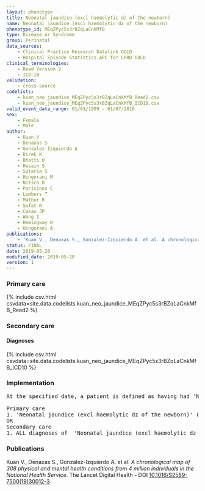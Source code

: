 ```yaml
---
layout: phenotype
title: Neonatal jaundice (excl haemolytic dz of the newborn)
name: Neonatal jaundice (excl haemolytic dz of the newborn)
phenotype_id: MEqZPyc5s3rBZqLaCnkMfB 
type: Disease or Syndrome
group: Perinatal
data_sources: 
    - Clinical Practice Research Datalink GOLD
    - Hospital Episode Statistics APC for CPRD GOLD
clinical_terminologies: 
    - Read Version 2
    - ICD-10
validation: 
    - cross-source
codelists: 
    - kuan_neo_jaundice_MEqZPyc5s3rBZqLaCnkMfB_Read2.csv
    - kuan_neo_jaundice_MEqZPyc5s3rBZqLaCnkMfB_ICD10.csv
valid_event_data_range: 01/01/1999 - 01/07/2016
sex: 
    - Female
    - Male
author: 
    - Kuan V
    - Denaxas S
    - Gonzalez-Izquierdo A
    - Direk K
    - Bhatti O
    - Husain S
    - Sutaria S
    - Hingorani M
    - Nitsch D
    - Parisinos C
    - Lumbers T
    - Mathur R
    - Sofat R
    - Casas JP
    - Wong I
    - Hemingway H
    - Hingorani A
publications: 
    - 'Kuan V., Denaxas S., Gonzalez-Izquierdo A. et al. A chronological map of 308 physical and mental health conditions from 4 million individuals in the National Health Service. The Lancet Digital Health - DOI: 10.1016/S2589-7500(19)30012-3' 
status: FINAL
date: 2019-05-20
modified_date: 2019-05-20
version: 1
---
```

### Primary care 
{% include csv.html csvdata=site.data.codelists.kuan_neo_jaundice_MEqZPyc5s3rBZqLaCnkMfB_Read2 %}
### Secondary care 
#### Diagnoses 
{% include csv.html csvdata=site.data.codelists.kuan_neo_jaundice_MEqZPyc5s3rBZqLaCnkMfB_ICD10 %}
### Implementation 
<pre>At the specified date, a patient is defined as having had 'Neonatal jaundice (excl haemolytic dz of the newborn)' (excl haemolytic dz of the newborn) IF they meet the criteria for any of the following on or before the specified date. The earliest date on which the individual meets any of the following criteria on or before the specified date is defined as the first event date:

Primary care
1. 'Neonatal jaundice (excl haemolytic dz of the newborn)' (excl haemolytic dz of the newborn) diagnosis or history of diagnosis during a consultation AND IF the patient is aged < 1y at the first event date
OR
Secondary care
1. ALL diagnoses of  'Neonatal jaundice (excl haemolytic dz of the newborn)' (excl haemolytic dz of the newborn) or history of diagnosis during a hospitalization AND IF the patient is aged < 1y at the first event date</pre> 
 
### Publications 
Kuan V., Denaxas S., Gonzalez-Izquierdo A. et al. _A chronological map of 308 physical and mental health conditions from 4 million individuals in the National Health Service_. The Lancet Digital Health - DOI <a href='https://www.thelancet.com/journals/landig/article/PIIS2589-7500(19)30012-3/fulltext'>10.1016/S2589-7500(19)30012-3</a>
